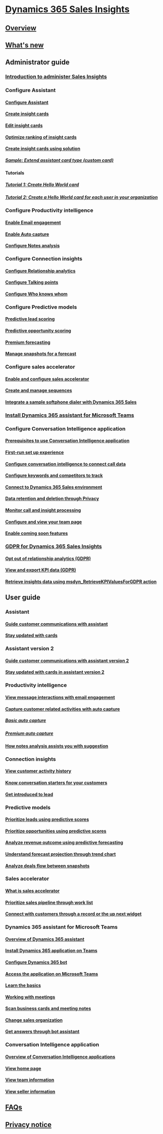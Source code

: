 # [Dynamics 365 Sales Insights](help-hub.md)

## [Overview](overview.md) 

## [What's new](whats-new.md)

## Administrator guide 
### [Introduction to administer Sales Insights](../sales/intro-admin-guide-sales-insights.md)

### Configure Assistant
#### [Configure Assistant](configure-assistant.md)
#### [Create insight cards](create-insight-cards-flow.md)
#### [Edit insight cards](edit-insight-cards.md)
#### [Optimize ranking of insight cards](optimize-ranking-insight-cards.md)
#### [Create insight cards using solution](extend-relationship-assistant-card.md)
##### [Sample: Extend assistant card type (custom card)](sample-extend-relationship-assistant-card-type.md)
#### Tutorials
##### [Tutorial 1: Create Hello World card](assistant-tutorial1.md)
##### [Tutorial 2: Create a Hello World card for each user in your organization](assistant-tutorial2.md)

### Configure Productivity intelligence 
#### [Enable Email engagement](configure-email-engagement.md)
#### [Enable Auto capture](configure-auto-capture.md)
#### [Configure Notes analysis](configure-notes-analysis.md)

### Configure Connection insights
#### [Configure Relationship analytics](configure-relationship-analytics.md)
#### [Configure Talking points](configure-talking-points.md)
#### [Configure Who knows whom](configure-who-knows-whom.md)

### Configure Predictive models
#### [Predictive lead scoring](configure-predictive-lead-scoring.md)
#### [Predictive opportunity scoring](configure-predictive-opportunity-scoring.md)
#### [Premium forecasting](configure-premium-forecasting.md)
#### [Manage snapshots for a forecast](manage-snapshots-forecast.md)

### Configure sales accelerator
#### [Enable and configure sales accelerator](enable-configure-sales-accelerator.md)
#### [Create and manage sequences](create-manage-sequences.md)
#### [Integrate a sample softphone dialer with Dynamics 365 Sales](integrate-sample-softphone.md)

### [Install Dynamics 365 assistant for Microsoft Teams](dynamics-365-assistant-app-teams.md)

### Configure Conversation Intelligence application
#### [Prerequisites to use Conversation Intelligence application](../sales/prereq-sales-insights-app.md)
#### [First-run set up experience](../sales/fre-setup-sales-insight-app.md)
#### [Configure conversation intelligence to connect call data](../sales/configure-conversation-intelligence-call-data.md)
#### [Configure keywords and competitors to track](../sales/configure-keywords-competitors.md)
#### [Connect to Dynamics 365 Sales environment](../sales/connect-dynamics365-sales-environment.md)
#### [Data retention and deletion through Privacy](../sales/data-retention-deletion-policy.md)
#### [Monitor call and insight processing](../sales/monitor-call-insight-processing.md)
#### [Configure and view your team page](../sales/configure-view-your-team-page.md)
#### [Enable coming soon features](../sales/enable-preview-features-sales-insights-app.md)

### [GDPR for Dynamics 365 Sales Insights](../sales/embedded-intelligence-gdpr.md)
#### [Opt out of relationship analytics (GDPR)](../sales/optout-relationship-analytics-gdpr.md)
#### [View and export KPI data (GDPR)](../sales/view-export-KPI-data-gdpr.md)
#### [Retrieve insights data using msdyn_RetrieveKPIValuesForGDPR action](../sales/retrieve-insights-data-msdyn-RetrieveTypeValuesFromDCI.md)

## User guide

### Assistant
#### [Guide customer communications with assistant](assistant-v1.md)
#### [Stay updated with cards](action-cards-reference-v1.md)

### Assistant version 2
#### [Guide customer communications with assistant version 2](assistant.md)
#### [Stay updated with cards in assistant version 2](action-cards-reference.md)

###	Productivity intelligence
#### [View message interactions with email engagement](email-engagement.md)
#### [Capture customer related activities with auto capture](auto-capture.md)
##### [Basic auto capture](free-auto-capture.md)
##### [Premium auto capture](premium-auto-capture.md)
#### [How notes analysis assists you with suggestion](notes-analysis.md)
	
###	Connection insights
#### [View customer activity history](relationship-analytics.md)
#### [Know conversation starters for your customers](talking-points.md)
#### [Get introduced to lead](who-knows-whom.md)

###	Predictive models
#### [Prioritize leads using predictive scores](work-predictive-lead-scoring.md)
#### [Prioritize opportunities using predictive scores](work-predictive-opportunity-scoring.md)
#### [Analyze revenue outcome using predictive forecasting](analyze-revenue-outcome-using-predictive-forecasting.md)
#### [Understand forecast projection through trend chart](understand-forecast-projection-through-trend-chart.md)
#### [Analyze deals flow between snapshots](analyze-deals-flow-between-snapshots.md)

### Sales accelerator
#### [What is sales accelerator](sales-accelerator-intro.md)
#### [Prioritize sales pipeline through work list](prioritize-sales-pipeline-through-work-list.md)
#### [Connect with customers through a record or the up next widget ](connect-with-customers.md)

### Dynamics 365 assistant for Microsoft Teams
#### [Overview of Dynamics 365 assistant](overview-dynamics-365-assistant-app-teams.md)
#### [Install Dynamics 365 application on Teams](install-assistant-application-microsoft-teams.md)
#### [Configure Dynamics 365 bot](configure-dynamics-365-bot.md)
#### [Access the application on Microsoft Teams](access-assistant-application-teams.md)
#### [Learn the basics](learn-basics-dynamics-365-application-teams.md)
#### [Working with meetings](working-with-meetings-teams.md)
#### [Scan business cards and meeting notes](scan-business-cards-notes.md)
#### [Change sales organization](change-sales-organization.md)
#### [Get answers through bot assistant](use-bot-assistant.md)

###	Conversation Intelligence application
#### [Overview of Conversation Intelligence applications](../sales/dynamics365-sales-insights-app.md)
#### [View home page](../sales/dynamics365-sales-insights-app-home-page.md)
#### [View team information](../sales/conversation-intelligence-team-overview.md)
#### [View seller information](../sales/conversation-intelligence-seller-details.md)

## [FAQs](faqs-sales-insights.md)

## [Privacy notice](privacy-notice.md) 
